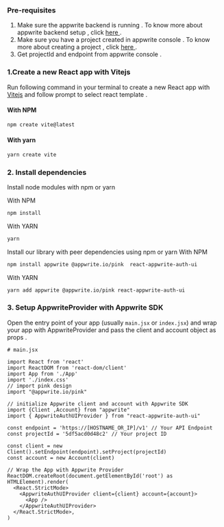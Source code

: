 ### Pre-requisites

1. Make sure the appwrite backend is running . To know more about appwrite backend setup , click [ here ](https://appwrite.io/docs/installation) .
2. Make sure you have a project created in appwrite console . To know more about creating a project , click [ here ](https://appwrite.io/docs/getting-started-for-web#createProject) .
3. Get projectId and endpoint from appwrite console .
### 1.Create a new React app with Vitejs 
Run following command in your terminal to create a new React app with [Vitejs](https://vitejs.dev/) and follow prompt to select react template .

#### With NPM
```bash
npm create vite@latest
```
#### With yarn
```bash
yarn create vite
```
### 2. Install dependencies

Install node modules with npm or yarn

With NPM 
```bash
npm install
``` 
With YARN
```bash
yarn
``` 
Install our library with peer dependencies using npm or yarn
With NPM 
```bash
npm install appwrite @appwrite.io/pink  react-appwrite-auth-ui
```

With YARN
```bash
yarn add appwrite @appwrite.io/pink react-appwrite-auth-ui 
```

### 3. Setup AppwriteProvider with Appwrite SDK
Open the entry point of your app (usually `main.jsx` or `index.jsx`) and wrap your app with AppwriteProvider and pass the client and account object as props .

```tsx
# main.jsx

import React from 'react'
import ReactDOM from 'react-dom/client'
import App from './App'
import './index.css'
// import pink design
import "@appwrite.io/pink"

// initialize Appwrite client and account with Appwrite SDK
import {Client ,Account} from "appwrite"
import { AppwriteAuthUIProvider } from "react-appwrite-auth-ui"

const endpoint = 'https://[HOSTNAME_OR_IP]/v1' // Your API Endpoint
const projectId = '5df5acd0d48c2' // Your project ID

const client = new Client().setEndpoint(endpoint).setProject(projectId)
const account = new Account(client)

// Wrap the App with Appwrite Provider
ReactDOM.createRoot(document.getElementById('root') as HTMLElement).render(
  <React.StrictMode>
    <AppwriteAuthUIProvider client={client} account={account}>
      <App />
    </AppwriteAuthUIProvider>
  </React.StrictMode>,
)

```